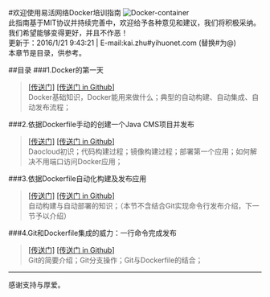 #欢迎使用易活网络Docker培训指南
![Docker-container](http://a.oss.yihuonet.com/storage/Docker-container.png)      
此指南基于MIT协议并持续完善中，欢迎给予各种意见和建议，我们将积极采纳。我们希望能够变得更好，并且不作恶！     
更新于：2016/1/21 9:43:21   | E-mail:kai.zhu#yihuonet.com (替换#为@)    
本章节是目录，供参考。

##目录
###1.Docker的第一天
>[[传送门]](index.html "[index.html]") [[传送门 in Github]](index.md "[index.md]")    
>Docker基础知识，Docker能用来做什么；典型的自动构建、自动集成、自动发布流程；

###2.依据Dockerfile手动的创建一个Java CMS项目并发布
>[[传送门]](first-docker-deploy.html "[first-docker-deploy.html]") [[传送门 in Github]](first-docker-deploy.md "[first-docker-deploy.md]")    
>Daocloud初识；代码构建过程；镜像构建过程；部署第一个应用；如何解决不用端口访问Docker应用；

###3.依据Dockerfile自动化构建及发布应用
>[[传送门]](first-docker-deploy-automactic.html "[first-docker-deploy-automactic.html]") [[传送门 in Github]](first-docker-deploy-automactic.md "[first-docker-deploy-automactic.md]")    
>自动构建与自动部署的知识；（本节不含结合Git实现命令行发布介绍，下一节予以介绍）

###4.Git和Dockerfile集成的威力：一行命令完成发布
>[[传送门]](first-docker-deploy-automatic-git.html "[first-docker-deploy-automatic-git.html]") [[传送门 in Github]](first-docker-deploy-automatic-git.md "[first-docker-deploy-automatic-git.md]")    
>Git的简要介绍；Git分支操作；Git与Dockerfile的结合；


----------
    
感谢支持与厚爱。